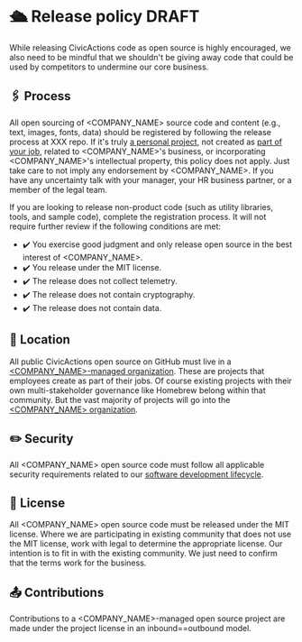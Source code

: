 # 🛳️ Release policy DRAFT

While releasing CivicActions code as open source is highly encouraged, we also need to be mindful that we shouldn't be giving away code that could be used by competitors to undermine our core business.

## 🖇️ Process

All open sourcing of <COMPANY_NAME> source code and content (e.g., text, images, fonts, data)
should be registered by following the release process at XXX repo.
If it's truly [a personal project](https://github.com/github/balanced-employee-ip-agreement), not created as [part of your job](XXX), related to <COMPANY_NAME>'s business, or incorporating <COMPANY_NAME>'s intellectual property,
this policy does not apply. Just take care to not imply any endorsement by <COMPANY_NAME>. If you have any uncertainty talk with your manager,
your HR business partner, or a member of the legal team.

If you are looking to release non-product code (such as utility libraries, tools, and sample code), complete the registration process. It will not require further review if the following conditions are met:

- ✔️ You exercise good judgment and only release open source in the best interest of <COMPANY_NAME>.
- ✔️ You release under the MIT license.
- ✔️ The release does not collect telemetry.
- ✔️ The release does not contain cryptography.
- ✔️ The release does not contain data.

## 🏡 Location

All public CivicActions open source on GitHub must live in a [<COMPANY_NAME>-managed organization](XXX). These are projects that employees create as part of their jobs.
Of course existing projects with their own multi-stakeholder governance like Homebrew belong within that community.
But the vast majority of projects will go into the [<COMPANY_NAME> organization](https://github.com/<COMPANY_NAME>).

## ✏️ Security

All <COMPANY_NAME> open source code must follow all applicable security requirements
related to our [software development lifecycle](XXX).

## 📖 License

All <COMPANY_NAME> open source code must be released under the MIT license. Where we
are participating in existing community that does not use the MIT license, work
with legal to determine the appropriate license. Our
intention is to fit in with the existing community. We just need to confirm that
the terms work for the business.

## 📤 Contributions

Contributions to a <COMPANY_NAME>-managed open source project are made under the project license in an inbound==outbound model.
